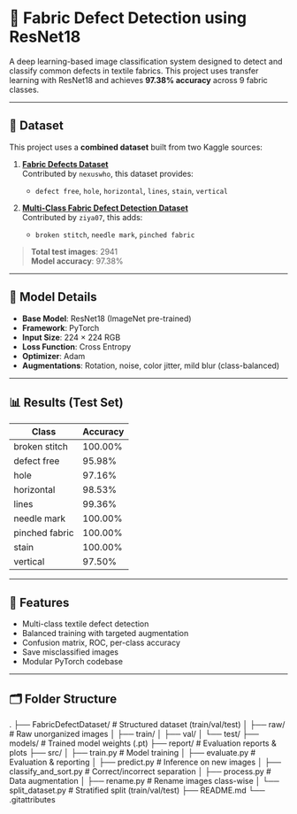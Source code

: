 # 🧵 Fabric Defect Detection using ResNet18

A deep learning-based image classification system designed to detect and classify common defects in textile fabrics. This project uses transfer learning with ResNet18 and achieves **97.38% accuracy** across 9 fabric classes.

---

## 📂 Dataset

This project uses a **combined dataset** built from two Kaggle sources:

1. **[Fabric Defects Dataset](https://www.kaggle.com/datasets/nexuswho/fabric-defects-dataset)**  
   Contributed by `nexuswho`, this dataset provides:
   - `defect free`, `hole`, `horizontal`, `lines`, `stain`, `vertical`

2. **[Multi-Class Fabric Defect Detection Dataset](https://www.kaggle.com/datasets/ziya07/multi-class-fabric-defect-detection-dataset)**  
   Contributed by `ziya07`, this adds:
   - `broken stitch`, `needle mark`, `pinched fabric`

> **Total test images**: 2941  
> **Model accuracy**: 97.38%

---

## 🧠 Model Details

- **Base Model**: ResNet18 (ImageNet pre-trained)
- **Framework**: PyTorch
- **Input Size**: 224 × 224 RGB
- **Loss Function**: Cross Entropy
- **Optimizer**: Adam
- **Augmentations**: Rotation, noise, color jitter, mild blur (class-balanced)

---

## 📊 Results (Test Set)

| Class           | Accuracy |
|----------------|----------|
| broken stitch  | 100.00%  |
| defect free    | 95.98%   |
| hole           | 97.16%   |
| horizontal     | 98.53%   |
| lines          | 99.36%   |
| needle mark    | 100.00%  |
| pinched fabric | 100.00%  |
| stain          | 100.00%  |
| vertical       | 97.50%   |

---

## 🧪 Features

- Multi-class textile defect detection
- Balanced training with targeted augmentation
- Confusion matrix, ROC, per-class accuracy
- Save misclassified images
- Modular PyTorch codebase

---

## 🗂️ Folder Structure

.
├── FabricDefectDataset/ # Structured dataset (train/val/test)
│ ├── raw/ # Raw unorganized images
│ ├── train/
│ ├── val/
│ └── test/
├── models/ # Trained model weights (.pt)
├── report/ # Evaluation reports & plots
├── src/
│ ├── train.py # Model training
│ ├── evaluate.py # Evaluation & reporting
│ ├── predict.py # Inference on new images
│ ├── classify_and_sort.py # Correct/incorrect separation
│ ├── process.py # Data augmentation
│ ├── rename.py # Rename images class-wise
│ └── split_dataset.py # Stratified split (train/val/test)
├── README.md
└── .gitattributes
